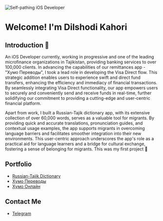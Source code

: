 ![Self-pathing iOS Developer](https://user-images.githubusercontent.com/101136418/178157196-1b2b6293-79f4-4367-b095-eb2d3fbe9701.png)

# Welcome! I'm Dilshodi Kahori
## Introduction 🙂
An iOS Developer currently, working in progressive and one of the leading microfinance organizations in Tajikistan, providing banking services to over 100,000 clients. In advancing the capabilities of our remittances app - "Хумо Переводы", I took a lead role in developing the Visa Direct flow. This strategic addition enables users to experience swift and direct fund transfers, enhancing the efficiency and immediacy of financial transactions. By seamlessly integrating Visa Direct functionality, our app empowers users to securely and conveniently send and receive funds in real-time, further solidifying our commitment to providing a cutting-edge and user-centric financial platform.

Apart from work, I built a Russian-Tajik dictionary app, with its extensive collection of over 60,000 words, serves as a valuable tool for migrants. By providing quick and accurate translations, pronunciation guides, and contextual usage examples, the app supports migrants in overcoming language barriers and facilitates smoother integration into their new environments. This user-centric approach underscores the app's role as a practical aid for language learners and a bridge for cultural exchange, fostering a sense of belonging for migrants. This was my first project 🙂

## Portfolio
* [Russian-Tajik Dictionary](https://apps.apple.com/tj/app/%D1%80%D1%83-%D1%82%D2%B7/id1632938942) <br />
* [Хумо Переводы](https://apps.apple.com/us/app/%D0%BF%D0%B5%D1%80%D0%B5%D0%B2%D0%BE%D0%B4%D1%8B-%D0%B2-%D1%82%D0%B0%D0%B4%D0%B6%D0%B8%D0%BA%D0%B8%D1%81%D1%82%D0%B0%D0%BD/id1497473277) <br />
* [Хумо Онлайн](https://apps.apple.com/us/app/humo-online/id1242252363) <br />

## Contact Me 
* [Telegram](https://t.me/dkahhori)
